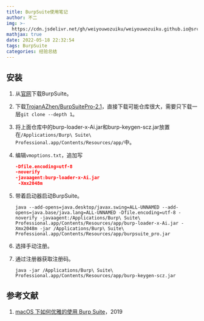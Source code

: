 ```yaml
---
title: BurpSuite使用笔记
author: 不二
img: >-
  https://cdn.jsdelivr.net/gh/weiyouwozuiku/weiyouwozuiku.github.io@src/source/_posts/PageImg/经验总结/BurpSuite使用笔记.jpg
mathjax: true
date: 2022-05-18 22:32:54
tags: BurpSuite
categories: 经验总结
---
```


## 安装

1. 从[官网](https://portswigger.net/burp/releases/professional-community-2022-3-7?requestededition=professional&requestedplatform=)下载BurpSuite。

2. 下载[TrojanAZhen/BurpSuitePro-2.1](https://github.com/TrojanAZhen/BurpSuitePro-2.1)，直接下载可能仓库很大，需要只下载一层`git clone --depth 1`。

3. 将上面仓库中的burp-loader-x-Ai.jar和burp-keygen-scz.jar放置在`/Applications/Burp\ Suite\ Professional.app/Contents/Resources/app/`中。

4. 编辑`vmoptions.txt`，追加写

   ```json
   -Dfile.encoding=utf-8
   -noverify
   -javaagent:burp-loader-x-Ai.jar
    -Xmx2048m
   ```

5. 带着启动器启动BurpSuite。

   ```shell
   java --add-opens=java.desktop/javax.swing=ALL-UNNAMED --add-opens=java.base/java.lang=ALL-UNNAMED -Dfile.encoding=utf-8 -noverify -javaagent:/Applications/Burp\ Suite\ Professional.app/Contents/Resources/app/burp-loader-x-Ai.jar -Xmx2048m -jar /Applications/Burp\ Suite\ Professional.app/Contents/Resources/app/burpsuite_pro.jar
   ```

6. 选择手动注册。

7. 通过注册器获取注册码。

   ```shell
   java -jar /Applications/Burp\ Suite\ Professional.app/Contents/Resources/app/burp-keygen-scz.jar
   ```

## 参考文献

1. [macOS 下如何优雅的使用 Burp Suite](https://www.sqlsec.com/2019/11/macbp.html)，2019
